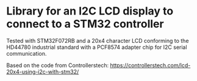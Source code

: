 # Library for an I2C LCD display to connect to a STM32 controller

Tested with STM32F072RB and a 20x4 character LCD conforming to the HD44780 industrial standard with a PCF8574 adapter chip for I2C serial communication.

Based on the code from Controllerstech: https://controllerstech.com/lcd-20x4-using-i2c-with-stm32/
